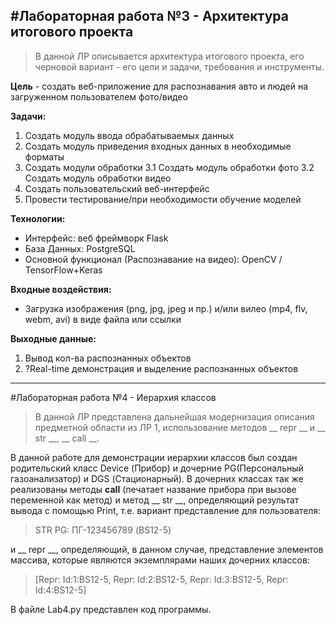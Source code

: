 #Лабораторная работа №3 - Архитектура итогового проекта
---
>В данной ЛР описывается архитектура итогового проекта, его черновой вариант - его цели и задачи, требования и инструменты.

__Цель__ - создать веб-приложение для распознавания авто и людей на загруженном пользователем фото/видео

__Задачи:__
  1. Создать модуль ввода обрабатываемых данных
  2. Создать модуль приведения входных данных в необходимые форматы
  3. Создать модули обработки
    3.1 Создать модуль обработки фото
    3.2 Создать модуль обработки видео
  4. Создать пользовательский веб-интерфейс
  5. Провести тестирование/при необходимости обучение моделей
  
__Технологии:__
  - Интерфейс: веб фреймворк Flask
  - База Данных: PostgreSQL
  - Основной функционал (Распознавание на видео): OpenCV / TensorFlow+Keras

__Входные воздействия:__
  - Загрузка изображения (png, jpg, jpeg и пр.) и/или вилео (mp4, flv, webm, avi) в виде файла или ссылки
  
__Выходные данные:__
  1. Вывод кол-ва распознанных объектов
  2. ?Real-time демонстрация и выделение распознанных объектов
---

#Лабораторная работа №4 - Иерархия классов
> В данной ЛР представлена дальнейшая модернизация описания предметной области из ЛР 1, использование методов __ repr __ и __ str __, __ call __.

В данной работе для демонстрации иерархии классов был создан родительский класс Device (Прибор) и дочерние PG(Персональный газоанализатор) и DGS (Стационарный). В дочерних классах так же реализованы методы __call__ (печатает название прибора при вызове переменной как метод) и метод __ str __, определяющий результат вывода с помощью Print, т.е. вариант представление для пользователя:
>STR PG: ПГ-123456789 (BS12-5)

 и __ repr __, определяющий, в данном случае, представление элементов массива, которые являются экземплярами наших дочерних классов:
>[Repr: Id:1:BS12-5, Repr: Id:2:BS12-5, Repr: Id:3:BS12-5, Repr: Id:4:BS12-5]

В файле Lab4.py представлен код программы.